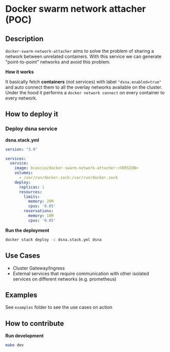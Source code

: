# Docker swarm network attacher (POC)

## Description

`docker-swarm-network-attacher` aims to solve the problem of sharing a network between unrelated containers. 
With this service we can generate "point-to-point" networks and avoid this problem.

**How it works**

It basically fetch **containers** (not services) with label `"dsna.enabled=true"` and auto connect them to all the overlay networks available on the cluster.
Under the hood it performs a `docker network connect` on every container to every network.
## How to deploy it

### Deploy dsna service

**dsna.stack.yml**

```yaml
version: "3.9"

services:
  service:
    image: bcascio/docker-swarm-network-attacher:<VERSION>
    volumes:
      - /var/run/docker.sock:/var/run/docker.sock
    deploy:
      replicas: 1
      resources:
        limits:
          memory: 20M
          cpus: '0.05'
        reservations:
          memory: 10M
          cpus: '0.05'
```

**Run the deployment**

```sh
docker stack deploy -c dsna.stack.yml dsna
```

## Use Cases

- Cluster Gateway/Ingress
- External services that require communication with other isolated services on different networks (e.g. prometheus)

## Examples

See `examples` folder to see the use cases on action

## How to contribute

**Run development**

```sh
make dev
```